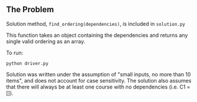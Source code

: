 ## The Problem

Solution method, `find_ordering(dependencies)`, is included in `solution.py`

This function takes an object containing the dependencies and returns any
single valid ordering as an array.

To run:

```
python driver.py
```

Solution was written under the assumption of 
"small inputs, no more than 10 items", and does 
not account for case sensitivity. The solution also 
assumes that there will always be at least one course 
with no dependencies (i.e. C1 = []).
